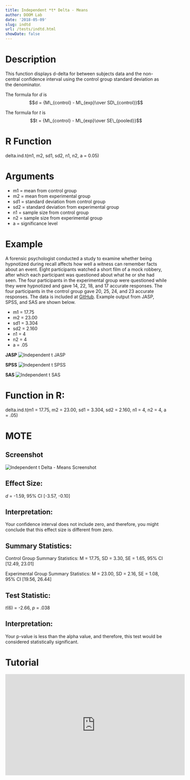 ```yaml
---
title: Independent *t* Delta - Means
author: DOOM Lab
date: '2018-05-09'
slug: indtd
url: /tests/indtd.html
showDate: false
---
```


<script src="//yihui.name/js/math-code.js"></script>
<script async
src="//cdn.bootcss.com/mathjax/2.7.1/MathJax.js?config=TeX-MML-AM_CHTML">
</script>

# Description   

This function displays d-delta for between subjects data and the non-central confidence interval using the control group standard deviation as the denominator.

The formula for *d* is $$d = {M\_{control} - M\_{exp}\over SD\_{control}}$$

The formula for *t* is $$t = {M\_{control} - M\_{exp}\over SE\_{pooled}}$$

# R Function

delta.ind.t(m1, m2, sd1, sd2, n1, n2, a = 0.05)

# Arguments 

+ m1 = mean from control group
+ m2 = mean from experimental group
+ sd1	= standard deviation from control group
+ sd2	= standard deviation from experimental group
+ n1	= sample size from control group
+ n2 = sample size from experimental group
+ a	= significance level

# Example  

A forensic psychologist conducted a study to examine whether being hypnotized during recall affects how well a witness can remember facts about an event. Eight participants watched a short film of a mock robbery, after which each participant was questioned about what he or she had seen. The four participants in the experimental group were questioned while they were hypnotized and gave 14, 22, 18, and 17 accurate responses. The four participants in the control group gave 20, 25, 24, and 23 accurate responses. The data is included at [GitHub](https://github.com/doomlab/shiny-server/tree/master/MOTE/examples). Example output from JASP, SPSS, and SAS are shown below.

+ m1 = 17.75
+ m2 = 23.00
+ sd1	= 3.304
+ sd2	= 2.160
+ n1	= 4
+ n2 = 4
+ a	= .05

**JASP**
![Independent t JASP](https://raw.githubusercontent.com/doomlab/shiny-server/master/MOTE/examples/independent%20t%20JASP.png)

**SPSS**
![Independent t SPSS](https://raw.githubusercontent.com/doomlab/shiny-server/master/MOTE/examples/independent%20t%20SPSS.png)

**SAS**
![Independent t SAS](https://raw.githubusercontent.com/doomlab/shiny-server/master/MOTE/examples/independent%20t%20SAS.PNG)

# Function in R: 

delta.ind.t(m1 = 17.75, m2 = 23.00, sd1 = 3.304, sd2 = 2.160, n1 = 4, n2 = 4, a = .05)

# MOTE

## Screenshot

![Independent t Delta - Means Screenshot](../images/indtdeltameans.jpg)

## Effect Size:

*d* = -1.59, 95% CI [-3.57, -0.10]

## Interpretation: 

Your confidence interval does not include zero, and therefore, you might conclude that this effect size is different from zero.

## Summary Statistics: 

Control Group Summary Statistics: M = 17.75, SD = 3.30, SE = 1.65, 95% CI [12.49, 23.01]

Experimental Group Summary Statistics: M = 23.00, SD = 2.16, SE = 1.08, 95% CI [19.56, 26.44]

## Test Statistic: 

*t*(6) = -2.66, *p* = .038

## Interpretation: 

Your p-value is less than the alpha value, and therefore, this test would be considered statistically significant.

# Tutorial

<iframe width="560" height="315" src="https://www.youtube.com/embed/kH3UOoFh9Ng" frameborder="0" allow="autoplay; encrypted-media" allowfullscreen></iframe>
